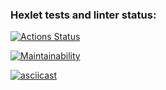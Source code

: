 ### Hexlet tests and linter status:
[![Actions Status](https://github.com/rouch314/python-project-49/actions/workflows/hexlet-check.yml/badge.svg)](https://github.com/rouch314/python-project-49/actions)

[![Maintainability](https://api.codeclimate.com/v1/badges/853eaab94f1148a69572/maintainability)](https://codeclimate.com/github/rouch314/python-project-49/maintainability)

[![asciicast](https://asciinema.org/a/kge0ZN2axBzsuR7xUskHeeYRX.svg)](https://asciinema.org/a/kge0ZN2axBzsuR7xUskHeeYRX)

